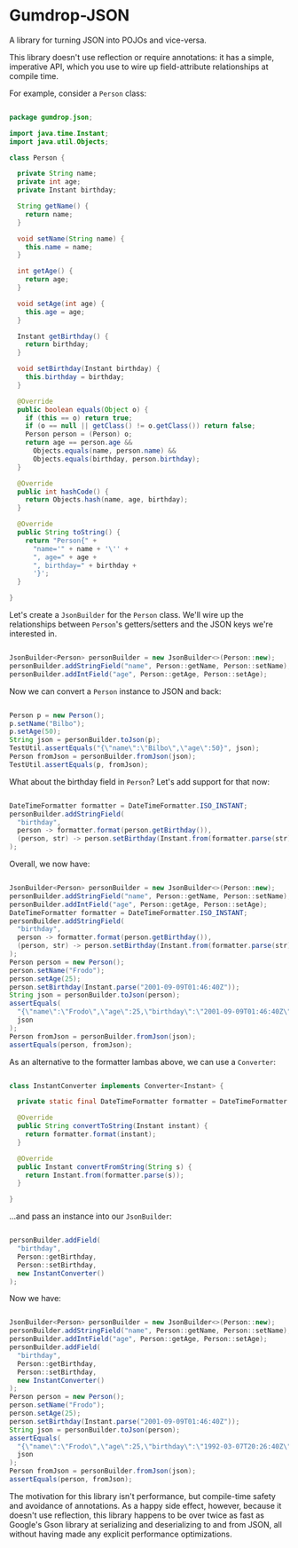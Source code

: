 # Gumdrop-JSON

A library for turning JSON into POJOs and vice-versa.

This library doesn't use reflection or require annotations: it has a simple, imperative API, which you use to wire up
field-attribute relationships at compile time.

For example, consider a `Person` class:

```java

package gumdrop.json;

import java.time.Instant;
import java.util.Objects;

class Person {

  private String name;
  private int age;
  private Instant birthday;

  String getName() {
    return name;
  }

  void setName(String name) {
    this.name = name;
  }

  int getAge() {
    return age;
  }

  void setAge(int age) {
    this.age = age;
  }

  Instant getBirthday() {
    return birthday;
  }

  void setBirthday(Instant birthday) {
    this.birthday = birthday;
  }

  @Override
  public boolean equals(Object o) {
    if (this == o) return true;
    if (o == null || getClass() != o.getClass()) return false;
    Person person = (Person) o;
    return age == person.age &&
      Objects.equals(name, person.name) &&
      Objects.equals(birthday, person.birthday);
  }

  @Override
  public int hashCode() {
    return Objects.hash(name, age, birthday);
  }

  @Override
  public String toString() {
    return "Person{" +
      "name='" + name + '\'' +
      ", age=" + age +
      ", birthday=" + birthday +
      '}';
  }

}

```

Let's create a `JsonBuilder` for the `Person` class. We'll wire up the relationships between `Person`'s getters/setters
and the JSON keys we're interested in.

```java

JsonBuilder<Person> personBuilder = new JsonBuilder<>(Person::new);
personBuilder.addStringField("name", Person::getName, Person::setName);
personBuilder.addIntField("age", Person::getAge, Person::setAge);

```

Now we can convert a `Person` instance to JSON and back:

```java

Person p = new Person();
p.setName("Bilbo");
p.setAge(50);
String json = personBuilder.toJson(p);
TestUtil.assertEquals("{\"name\":\"Bilbo\",\"age\":50}", json);
Person fromJson = personBuilder.fromJson(json);
TestUtil.assertEquals(p, fromJson);

```

What about the birthday field in `Person`? Let's add support for that now:

```java

DateTimeFormatter formatter = DateTimeFormatter.ISO_INSTANT;
personBuilder.addStringField(
  "birthday",
  person -> formatter.format(person.getBirthday()),
  (person, str) -> person.setBirthday(Instant.from(formatter.parse(str)))
);

```

Overall, we now have:

```java

JsonBuilder<Person> personBuilder = new JsonBuilder<>(Person::new);
personBuilder.addStringField("name", Person::getName, Person::setName);
personBuilder.addIntField("age", Person::getAge, Person::setAge);
DateTimeFormatter formatter = DateTimeFormatter.ISO_INSTANT;
personBuilder.addStringField(
  "birthday",
  person -> formatter.format(person.getBirthday()),
  (person, str) -> person.setBirthday(Instant.from(formatter.parse(str)))
);
Person person = new Person();
person.setName("Frodo");
person.setAge(25);
person.setBirthday(Instant.parse("2001-09-09T01:46:40Z"));
String json = personBuilder.toJson(person);
assertEquals(
  "{\"name\":\"Frodo\",\"age\":25,\"birthday\":\"2001-09-09T01:46:40Z\"}",
  json
);
Person fromJson = personBuilder.fromJson(json);
assertEquals(person, fromJson);

```

As an alternative to the formatter lambas above, we can use a `Converter`:

```java

class InstantConverter implements Converter<Instant> {

  private static final DateTimeFormatter formatter = DateTimeFormatter.ISO_INSTANT;

  @Override
  public String convertToString(Instant instant) {
    return formatter.format(instant);
  }

  @Override
  public Instant convertFromString(String s) {
    return Instant.from(formatter.parse(s));
  }

}

```

...and pass an instance into our `JsonBuilder`:

```java

personBuilder.addField(
  "birthday",
  Person::getBirthday,
  Person::setBirthday,
  new InstantConverter()
);

```

Now we have:

```java

JsonBuilder<Person> personBuilder = new JsonBuilder<>(Person::new);
personBuilder.addStringField("name", Person::getName, Person::setName);
personBuilder.addIntField("age", Person::getAge, Person::setAge);
personBuilder.addField(
  "birthday",
  Person::getBirthday,
  Person::setBirthday,
  new InstantConverter()
);
Person person = new Person();
person.setName("Frodo");
person.setAge(25);
person.setBirthday(Instant.parse("2001-09-09T01:46:40Z"));
String json = personBuilder.toJson(person);
assertEquals(
  "{\"name\":\"Frodo\",\"age\":25,\"birthday\":\"1992-03-07T20:26:40Z\"}",
  json
);
Person fromJson = personBuilder.fromJson(json);
assertEquals(person, fromJson);

```

The motivation for this library isn't performance, but compile-time safety and avoidance of annotations.
As a happy side effect, however, because it doesn't use reflection, this library happens to be over twice as fast as
Google's Gson library at serializing and deserializing to and from JSON, all without having made any explicit
performance optimizations.
